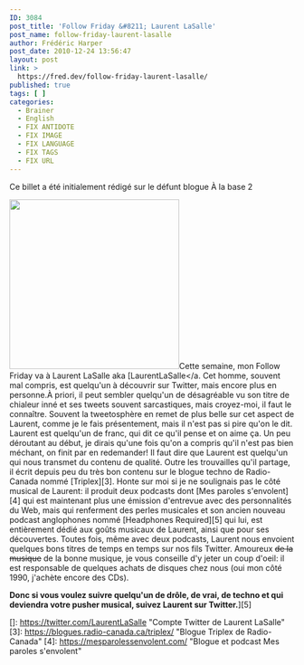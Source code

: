 ```yaml
---
ID: 3084
post_title: 'Follow Friday &#8211; Laurent LaSalle'
post_name: follow-friday-laurent-lasalle
author: Frédéric Harper
post_date: 2010-12-24 13:56:47
layout: post
link: >
  https://fred.dev/follow-friday-laurent-lasalle/
published: true
tags: [ ]
categories:
  - Brainer
  - English
  - FIX ANTIDOTE
  - FIX IMAGE
  - FIX LANGUAGE
  - FIX TAGS
  - FIX URL
---
```

<div id="deadblog">
  Ce billet a été initialement rédigé sur le défunt blogue À la base 2
</div>

[<img title="582038_300" src="http://fred.dev/wp-content/uploads/2010/12/582038_300.jpg" alt="" width="300" height="300" />][1]Cette semaine, mon Follow Friday va à Laurent LaSalle aka [LaurentLaSalle</a. Cet homme, souvent mal compris, est quelqu'un à découvrir sur Twitter, mais encore plus en personne.À priori, il peut sembler quelqu'un de désagréable vu son titre de chialeur inné et ses tweets souvent sarcastiques, mais croyez-moi, il faut le connaître. Souvent la tweetosphère en remet de plus belle sur cet aspect de Laurent, comme je le fais présentement, mais il n'est pas si pire qu'on le dit. Laurent est quelqu'un de franc, qui dit ce qu'il pense et on aime ça. Un peu déroutant au début, je dirais qu'une fois qu'on a compris qu'il n'est pas bien méchant, on finit par en redemander!
Il faut dire que Laurent est quelqu'un qui nous transmet du contenu de qualité. Outre les trouvailles qu'il partage, il écrit depuis peu du très bon contenu sur le blogue techno de Radio-Canada nommé [Triplex][3]. Honte sur moi si je ne soulignais pas le côté musical de Laurent: il produit deux podcasts dont [Mes paroles s'envolent][4] qui est maintenant plus une émission d'entrevue avec des personnalités du Web, mais qui renferment des perles musicales et son ancien nouveau podcast anglophones nommé [Headphones Required][5] qui lui, est entièrement dédié aux goûts musicaux de Laurent, ainsi que pour ses découvertes. Toutes fois, même avec deux podcasts, Laurent nous envoient quelques bons titres de temps en temps sur nos fils Twitter. Amoureux <span style="text-decoration:line-through">de la musique</span> de la bonne musique, je vous conseille d'y jeter un coup d'oeil: il est responsable de quelques achats de disques chez nous (oui mon côté 1990, j'achète encore des CDs).

**Donc si vous voulez suivre quelqu'un de drôle, de vrai, de techno et qui deviendra votre pusher musical, suivez Laurent sur Twitter.**][5]

 [1]: http://fred.dev/wp-content/uploads/2010/12/582038_300.jpg
 []: https://twitter.com/LaurentLaSalle "Compte Twitter de Laurent LaSalle"
 [3]: https://blogues.radio-canada.ca/triplex/ "Blogue Triplex de Radio-Canada"
 [4]: https://mesparolessenvolent.com/ "Blogue et podcast Mes paroles s'envolent"